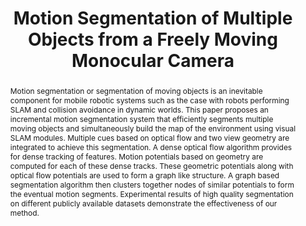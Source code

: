 ---
layout: project-page-new
title: "Motion Segmentation of Multiple Objects from a Freely Moving Monocular Camera"
authors:
  - name: Rahul Kumar Namdev
    sup: #
  - name: Abhijit Kundu
    sup: #
  - name: K. Madhava Krishna
    sup: #
  - name: C.V. Jawahar
    sup: #
affiliations:
  - name: IIIT Hyderabad, India
    link: https://robotics.iiit.ac.in
    sup: #
permalink: publications/2012/Namdev_Motion-Segmentation
abstract: "Motion segmentation or segmentation of moving objects is an inevitable component for mobile robotic systems such as the case with robots performing SLAM and collision avoidance in dynamic worlds. This paper proposes an incremental motion segmentation system that efficiently segments multiple moving objects and simultaneously build the map of the environment using visual SLAM modules. Multiple cues based on optical flow and two view geometry are integrated to achieve this segmentation. A dense optical flow algorithm provides for dense tracking of features. Motion potentials based on geometry are computed for each of these dense tracks. These geometric potentials along with optical flow potentials are used to form a graph like structure. A graph based  segmentation algorithm then clusters together nodes of similar potentials to form the eventual motion segments. Experimental results of high quality segmentation on different publicly available
datasets demonstrate the effectiveness of our method."
paper: https://robotics.iiit.ac.in/uploads/Main/Publications/namdev_etal_icra2012.pdf
# iframe: https://www.youtube.com/embed/jhjskX4FQwA

---